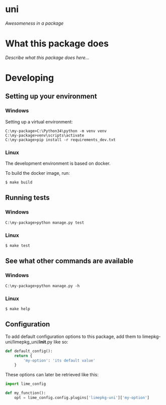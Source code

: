 # uni

_Awesomeness in a package_


# What this package does

_Describe what this package does here..._

# Developing

## Setting up your environment

### Windows

Setting up a virtual environment:

```
C:\my-package>C:\Python34\python -m venv venv
C:\my-package>venv\scripts\activate
C:\my-package>pip install -r requirements_dev.txt
```

### Linux

The development environment is based on docker.

To build the docker image, run:

```
$ make build
```

## Running tests

### Windows 

```
C:\my-package>python manage.py test
```

### Linux

```
$ make test
```

## See what other commands are available

### Windows

```
C:\my-package>python manage.py -h
```

### Linux

```
$ make help
```

## Configuration

To add default configuration options to this package, add them to limepkg-uni/limepkg_uni/__init__.py like so:

```python
def default_config():
    return {
        'my-option': 'its default value'
    }
```

These options can later be retrieved like this:

```python
import lime_config

def my_function():
    opt = lime_config.config.plugins['limepkg-uni']['my-option']
```
